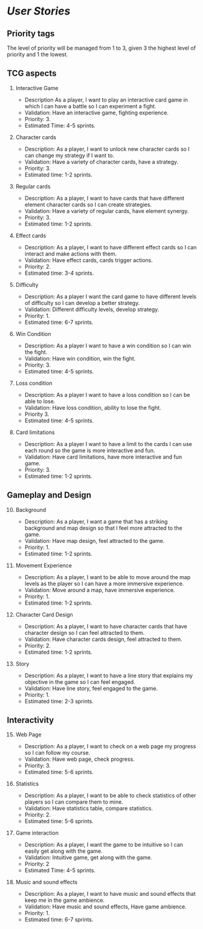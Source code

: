 # ***User Stories***
## Priority tags
The level of priority will be managed from 1 to 3, given 3 the highest level of priority and 1 the lowest.

## TCG aspects

1. Interactive Game
   - Description As a player, I want to play an interactive card game in which I can have a battle so I can experiment a fight.
   - Validation: Have an interactive game, fighting experience.
   - Priority: 3.
   - Estimated Time: 4-5 sprints.
   
2. Character cards
   - Description: As a player, I want to unlock new character cards so I can change my strategy if I want to.
   - Validation: Have a variety of character cards, have a strategy.
   - Priority: 3.
   - Estimated time: 1-2 sprints.
     
3. Regular cards
   - Description: As a player, I want to have cards that have different element character cards so I can create strategies.
   - Validation: Have a variety of regular cards, have element synergy.
   - Priority: 3.
   - Estimated time: 1-2 sprints.
     
4. Effect cards
   - Description:  As a player, I want to have different effect cards so I can interact and make actions with them.
   - Validation: Have effect cards, cards trigger actions.
   - Priority: 2.
   - Estimated time: 3-4 sprints.
     
5. Difficulty
   -  Description: As a player I want the card game to have different levels of difficulty so I can develop a better strategy.
   -  Validation: Different difficulty levels, develop strategy.
   -  Priority: 1.
   -  Estimated time: 6-7 sprints.
   
6. Win Condition
   - Description: As a player I want to have a win condition so I can win the fight.
   - Validation: Have win condition, win the fight.
   - Priority: 3.
   - Estimated time: 4-5 sprints.
     
7. Loss condition
   - Description: As a player I want to have a loss condition so I can be able to lose.
   - Validation: Have loss condition, ability to lose the fight.
   - Priority 3.
   - Estimated time: 4-5 sprints.  

8. Card limitations
   - Description: As a player I want to have a limit to the cards I can use each round so the game is more interactive and fun.
   - Validation: Have card limitations, have more interactive and fun game.
   - Priority: 3.
   - Estimated time: 1-2 sprints.
     
## Gameplay and Design

10. Background
    - Description: As a player, I want a game that has a striking background and map design so that I feel more attracted to the game.
    - Validation: Have map design, feel attracted to the game.
    - Priority: 1.
    - Estimated time: 1-2 sprints.
    
11. Movement Experience
    - Description: As a player, I want to be able to move around the map levels as the player so I can have a more immersive experience.
    - Validation: Move around a map, have immersive experience.
    - Priority: 1.
    - Estimated time: 1-2 sprints.
     
12. Character Card Design
    - Description: As a player, I want to have character cards that have character design so I can feel attracted to them.
    - Validation: Have character cards design, feel attracted to them.
    - Priority: 2.
    - Estimated time: 1-2 sprints.
     
13. Story
    - Description: As a player, I want to have a line story that explains my objective in the game so I can feel engaged.
    - Validation: Have line story, feel engaged to the game.
    - Priority: 1.
    - Estimated time: 2-3 sprints.
      
## Interactivity

15. Web Page
    - Description: As a player, I want to check on a web page my progress so I can follow my course.
    - Validation: Have web page, check progress.
    - Priority: 3.
    - Estimated time: 5-6 sprints.

16. Statistics
    - Description: As a player, I want to be able to check statistics of other players so I can compare them to mine.
    - Validation: Have statistics table, compare statistics.
    - Priority: 2.
    - Estimated time: 5-6 sprints.
     
17. Game interaction
    - Description: As a player, I want the game to be intuitive so I can easily get along with the game.
    - Validation: Intuitive game, get along with the game.
    - Priority: 2
    - Estimated Time: 4-5 sprints.
     
18. Music and sound effects
    - Description: As a player, I want to have music and sound effects that keep me in the game ambience.
    - Validation: Have music and sound effects, Have game ambience.
    - Priority: 1.
    - Estimated time: 6-7 sprints.
